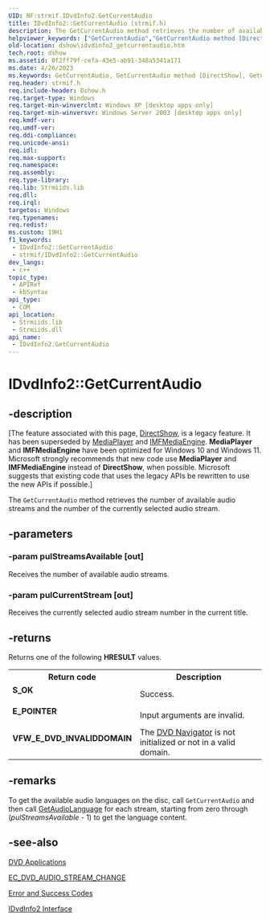 ```yaml
---
UID: NF:strmif.IDvdInfo2.GetCurrentAudio
title: IDvdInfo2::GetCurrentAudio (strmif.h)
description: The GetCurrentAudio method retrieves the number of available audio streams and the number of the currently selected audio stream.
helpviewer_keywords: ["GetCurrentAudio","GetCurrentAudio method [DirectShow]","GetCurrentAudio method [DirectShow]","IDvdInfo2 interface","IDvdInfo2 interface [DirectShow]","GetCurrentAudio method","IDvdInfo2.GetCurrentAudio","IDvdInfo2::GetCurrentAudio","IDvdInfo2GetCurrentAudio","dshow.idvdinfo2_getcurrentaudio","strmif/IDvdInfo2::GetCurrentAudio"]
old-location: dshow\idvdinfo2_getcurrentaudio.htm
tech.root: dshow
ms.assetid: 0f2ff79f-cefa-43e5-ab91-348a5341a171
ms.date: 4/26/2023
ms.keywords: GetCurrentAudio, GetCurrentAudio method [DirectShow], GetCurrentAudio method [DirectShow],IDvdInfo2 interface, IDvdInfo2 interface [DirectShow],GetCurrentAudio method, IDvdInfo2.GetCurrentAudio, IDvdInfo2::GetCurrentAudio, IDvdInfo2GetCurrentAudio, dshow.idvdinfo2_getcurrentaudio, strmif/IDvdInfo2::GetCurrentAudio
req.header: strmif.h
req.include-header: Dshow.h
req.target-type: Windows
req.target-min-winverclnt: Windows XP [desktop apps only]
req.target-min-winversvr: Windows Server 2003 [desktop apps only]
req.kmdf-ver: 
req.umdf-ver: 
req.ddi-compliance: 
req.unicode-ansi: 
req.idl: 
req.max-support: 
req.namespace: 
req.assembly: 
req.type-library: 
req.lib: Strmiids.lib
req.dll: 
req.irql: 
targetos: Windows
req.typenames: 
req.redist: 
ms.custom: 19H1
f1_keywords:
 - IDvdInfo2::GetCurrentAudio
 - strmif/IDvdInfo2::GetCurrentAudio
dev_langs:
 - c++
topic_type:
 - APIRef
 - kbSyntax
api_type:
 - COM
api_location:
 - Strmiids.lib
 - Strmiids.dll
api_name:
 - IDvdInfo2.GetCurrentAudio
---
```


# IDvdInfo2::GetCurrentAudio


## -description

\[The feature associated with this page, [DirectShow](/windows/win32/directshow/directshow), is a legacy feature. It has been superseded by [MediaPlayer](/uwp/api/Windows.Media.Playback.MediaPlayer) and [IMFMediaEngine](/windows/win32/api/mfmediaengine/nn-mfmediaengine-imfmediaengine). **MediaPlayer** and **IMFMediaEngine** have been optimized for Windows 10 and Windows 11. Microsoft strongly recommends that new code use **MediaPlayer** and **IMFMediaEngine** instead of **DirectShow**, when possible. Microsoft suggests that existing code that uses the legacy APIs be rewritten to use the new APIs if possible.\]

The <code>GetCurrentAudio</code> method retrieves the number of available audio streams and the number of the currently selected audio stream.

## -parameters

### -param pulStreamsAvailable [out]

Receives the number of available audio streams.

### -param pulCurrentStream [out]

Receives the currently selected audio stream number in the current title.

## -returns

Returns one of the following <b>HRESULT</b> values.

<table>
<tr>
<th>Return code</th>
<th>Description</th>
</tr>
<tr>
<td width="40%">
<dl>
<dt><b>S_OK</b></dt>
</dl>
</td>
<td width="60%">
Success.

</td>
</tr>
<tr>
<td width="40%">
<dl>
<dt><b>E_POINTER</b></dt>
</dl>
</td>
<td width="60%">
Input arguments are invalid.

</td>
</tr>
<tr>
<td width="40%">
<dl>
<dt><b>VFW_E_DVD_INVALIDDOMAIN</b></dt>
</dl>
</td>
<td width="60%">
The <a href="/windows/desktop/DirectShow/dvd-navigator-filter">DVD Navigator</a> is not initialized or not in a valid domain.

</td>
</tr>
</table>

## -remarks

To get the available audio languages on the disc, call <code>GetCurrentAudio</code> and then call <a href="/windows/desktop/api/strmif/nf-strmif-idvdinfo2-getaudiolanguage">GetAudioLanguage</a> for each stream, starting from zero through (<i>pulStreamsAvailable</i> - 1) to get the language content.

## -see-also

<a href="/windows/desktop/DirectShow/dvd-applications">DVD Applications</a>



<a href="/windows/desktop/DirectShow/ec-dvd-audio-stream-change">EC_DVD_AUDIO_STREAM_CHANGE</a>



<a href="/windows/desktop/DirectShow/error-and-success-codes">Error and Success Codes</a>



<a href="/windows/desktop/api/strmif/nn-strmif-idvdinfo2">IDvdInfo2 Interface</a>